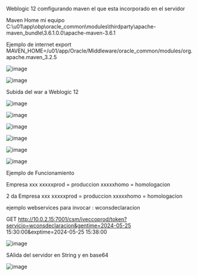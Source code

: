 Weblogic 12 comfigurando maven el que esta incorporado en el servidor 

Maven Home mi equipo
C:\u01\app\obp\oracle_common\modules\thirdparty\apache-maven_bundle\3.6.1.0.0\apache-maven-3.6.1

Ejemplo de internet 
  export MAVEN_HOME=/u01/app/Oracle/Middleware/oracle_common/modules/org.apache.maven_3.2.5
  
![image](https://github.com/ingla2020/LoginCsmApiRestWeblogic12/assets/22874119/169f9f7e-7dfb-4903-8eed-257b9857e74f)

![image](https://github.com/ingla2020/LoginCsmApiRestWeblogic12/assets/22874119/8303c5e4-86da-4796-ad83-a92eda213a40)


Subida del war a Weblogic 12

![image](https://github.com/ingla2020/LoginCsmApiRestWeblogic12/assets/22874119/af4ce8ae-becd-47f2-8c75-08f6742dc18d)

![image](https://github.com/ingla2020/LoginCsmApiRestWeblogic12/assets/22874119/d6db09ea-2ad6-4392-bbce-26cf5b120c22)


![image](https://github.com/ingla2020/LoginCsmApiRestWeblogic12/assets/22874119/025a0099-eb70-49cd-97ab-defdfcede4b1)

![image](https://github.com/ingla2020/LoginCsmApiRestWeblogic12/assets/22874119/e052cada-1cac-4e03-a952-a6e175e1c6c0)


![image](https://github.com/ingla2020/LoginCsmApiRestWeblogic12/assets/22874119/956ed3b1-a19a-4c1a-8d84-054c1b17ad3e)


![image](https://github.com/ingla2020/LoginCsmApiRestWeblogic12/assets/22874119/87d8df8f-4e96-49be-b661-6bf20f5d001e)

Ejemplo de Funcionamiento

Empresa xxx
xxxxxprod = produccion
xxxxxhomo = homologacion

2 da Empresa xxx
xxxxxprod = produccion
xxxxxhomo = homologacion

ejemplo
webservices para invocar : wconsdeclaracion

GET
http://10.0.2.15:7001/csm/iveccoprod/token?servicio=wconsdeclaracion&gentime=2024-05-25 15:30:00&exptime=2024-05-25 15:38:00


![image](https://github.com/ingla2020/LoginCsmApiRestWeblogic12/assets/22874119/f7a8829e-f75a-4699-924d-636c8a217fa4)


SAlida del servidor en String y en base64

![image](https://github.com/ingla2020/LoginCsmApiRestWeblogic12/assets/22874119/17c16b0f-d749-49bf-8ce6-b04dee71523c)


